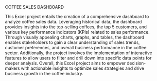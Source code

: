 COFFEE SALES DASHBOARD

This Excel project entails the creation of a comprehensive dashboard to analyze coffee sales data. Leveraging historical data, the dashboard provides insights into the top-selling coffees, the top 5 customers, and various key performance indicators (KPIs) related to sales performance. Through visually appealing charts, graphs, and tables, the dashboard enables stakeholders to gain a clear understanding of sales trends, customer preferences, and overall business performance in the coffee sector. Additionally, the project involves the implementation of interactive features to allow users to filter and drill down into specific data points for deeper analysis. Overall, this Excel project aims to empower decision-makers with actionable insights to optimize sales strategies and drive business growth in the coffee industry.

